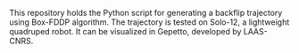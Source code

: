 This repository holds the Python script for generating a backflip trajectory using Box-FDDP algorithm. The trajectory is tested on Solo-12, a lightweight quadruped robot. It can be visualized in Gepetto, developed by LAAS-CNRS.
